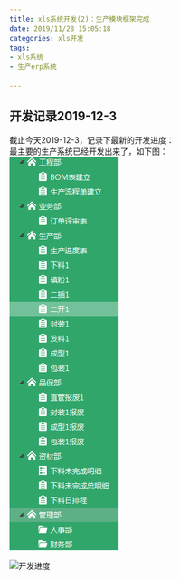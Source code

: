 ```yaml
---
title: xls系统开发(2)：生产模块框架完成
date: 2019/11/28 15:05:18  
categories: xls开发
tags: 
- xls系统
- 生产erp系统  

---
```

## 开发记录2019-12-3
截止今天2019-12-3，记录下最新的开发进度：  
最主要的生产系统已经开发出来了，如下图：  
![系统导航](/img/xlsdh.png)

![开发进度](/img/xlskfjd.jpg)